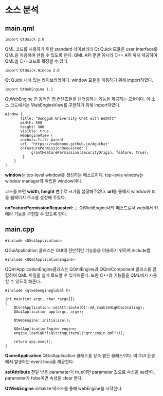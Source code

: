 # 소스 분석

## main.qml

    import QtQuick 2.0

QML 코드를 사용하기 위한 standard 라이브러리
Qt Quick 모듈은 user interface를 QML을 이용하여 만들 수 있도록 한다.
QML API 뿐만 아니라 C++ API 까지 제공하여 QML을 C++코드로 확장할 수 있다.
 
    import QtQuick.Window 2.0

Qt Quick 내에 있는 라이브러리이다.
window 모듈을 이용하기 위해 import하였다.

    import QtWebEngine 1.1

QtWebEngine 은 동적인 웹 컨텐츠들을 렌더링하는 기능을 제공하는 모듈이다.
이 소스 코드에서는 WebEngineView를 구현하기 위해 import하였다.


    Window {
           title: "Dongguk University Chat with WebRTC"
           width: 600
           height: 800
           visible: true
           WebEngineView {
           anchors.fill: parent
           url: "https://rudebono.github.io/dguchat"
           onFeaturePermissionRequested: {
                grantFeaturePermission(securityOrigin, feature, true);
            }
        }
    }

**window**는 top-level window를 생성하는 메소드이다.
top-levle window는 window manager와 독립된 window이다.

코드를 보면 **width, height** 변수로 크기를 설정해주었다.
**url**를 통해서 window에 띄울 웹페이지 주소를 설정해 주었다.

**onFeaturePermissionRequested:** 는 QtWebEngine내의 메소드로서
web에서 카메라 기능을 구현할 수 있도록 한다.


## main.cpp

    #include <QGuiApplication>

QGuiApplication 클래스는 GUI의 전반적인 기능들을 이용하기 위하여 include함.

    #include <QQmlApplicationEngine>
    
QQmlApplicationEngine클래스는 QQmlEngine과 QQmlComponent 클래스를 결합하여 
QML 파일을 쉽게 로드할 수 있게해준다.
또한 C++의 기능들을 QML에서 사용할 수 있도록 해준다.

    #include <qtwebengineglobal.h>

    int main(int argc, char *argv[])
    {
        QCoreApplication::setAttribute(Qt::AA_EnableHighDpiScaling);
        QGuiApplication app(argc, argv);
     
        QtWebEngine::initialize();
      
        QQmlApplicationEngine engine;
        engine.load(QUrl(QStringLiteral("qrc:/main.qml")));
        
        return app.exec();
    }
**QcoreApplication** 
QGuiApplication 클래스를 상속 받은 클래스이다.
비 GUI 환경에서 발생하는 event loop을 제공한다.

**setAttribute** 
전달 받은 parameter가 true이면 parameter 값으로 속성을 set한다.
parameter가 false이면 속성을 clear 한다.

**QtWebEngine**
initialize 메소드를 통해 webEngine을 시작한다.

